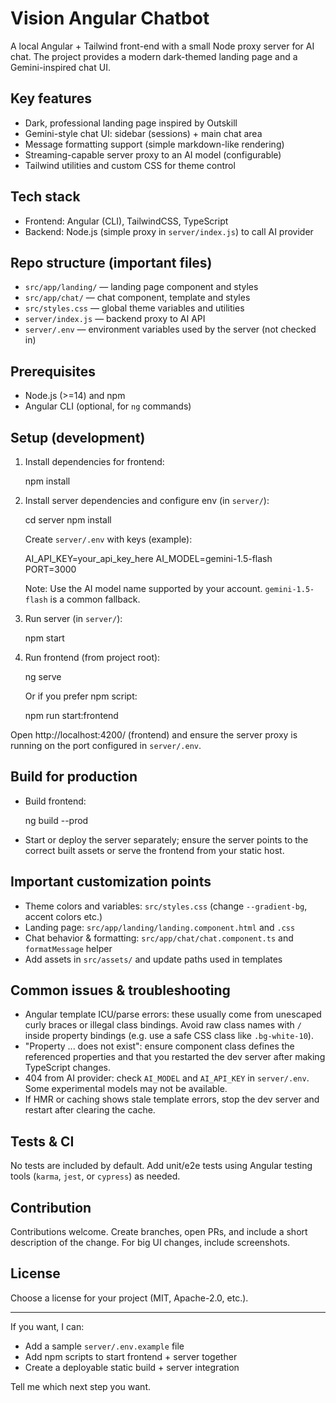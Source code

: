 # Vision Angular Chatbot

A local Angular + Tailwind front-end with a small Node proxy server for AI chat. The project provides a modern dark-themed landing page and a Gemini-inspired chat UI.

## Key features

- Dark, professional landing page inspired by Outskill
- Gemini-style chat UI: sidebar (sessions) + main chat area
- Message formatting support (simple markdown-like rendering)
- Streaming-capable server proxy to an AI model (configurable)
- Tailwind utilities and custom CSS for theme control

## Tech stack

- Frontend: Angular (CLI), TailwindCSS, TypeScript
- Backend: Node.js (simple proxy in `server/index.js`) to call AI provider

## Repo structure (important files)

- `src/app/landing/` — landing page component and styles
- `src/app/chat/` — chat component, template and styles
- `src/styles.css` — global theme variables and utilities
- `server/index.js` — backend proxy to AI API
- `server/.env` — environment variables used by the server (not checked in)

## Prerequisites

- Node.js (>=14) and npm
- Angular CLI (optional, for `ng` commands)

## Setup (development)

1. Install dependencies for frontend:

   npm install

2. Install server dependencies and configure env (in `server/`):

   cd server
   npm install

   Create `server/.env` with keys (example):

   AI_API_KEY=your_api_key_here
   AI_MODEL=gemini-1.5-flash
   PORT=3000

   Note: Use the AI model name supported by your account. `gemini-1.5-flash` is a common fallback.

3. Run server (in `server/`):

   npm start

4. Run frontend (from project root):

   ng serve

   Or if you prefer npm script:

   npm run start:frontend

Open http://localhost:4200/ (frontend) and ensure the server proxy is running on the port configured in `server/.env`.

## Build for production

- Build frontend:

  ng build --prod

- Start or deploy the server separately; ensure the server points to the correct built assets or serve the frontend from your static host.

## Important customization points

- Theme colors and variables: `src/styles.css` (change `--gradient-bg`, accent colors etc.)
- Landing page: `src/app/landing/landing.component.html` and `.css`
- Chat behavior & formatting: `src/app/chat/chat.component.ts` and `formatMessage` helper
- Add assets in `src/assets/` and update paths used in templates

## Common issues & troubleshooting

- Angular template ICU/parse errors: these usually come from unescaped curly braces or illegal class bindings. Avoid raw class names with `/` inside property bindings (e.g. use a safe CSS class like `.bg-white-10`).
- "Property ... does not exist": ensure component class defines the referenced properties and that you restarted the dev server after making TypeScript changes.
- 404 from AI provider: check `AI_MODEL` and `AI_API_KEY` in `server/.env`. Some experimental models may not be available.
- If HMR or caching shows stale template errors, stop the dev server and restart after clearing the cache.

## Tests & CI

No tests are included by default. Add unit/e2e tests using Angular testing tools (`karma`, `jest`, or `cypress`) as needed.

## Contribution

Contributions welcome. Create branches, open PRs, and include a short description of the change. For big UI changes, include screenshots.

## License

Choose a license for your project (MIT, Apache-2.0, etc.).

---

If you want, I can:
- Add a sample `server/.env.example` file
- Add npm scripts to start frontend + server together
- Create a deployable static build + server integration

Tell me which next step you want.
